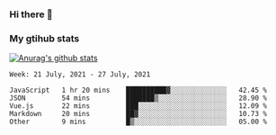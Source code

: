 ### Hi there 👋

### My gtihub stats

[![Anurag's github stats](https://github-readme-stats.vercel.app/api?username=gaozhidong)](https://github.com/gaozhidong/github-readme-stats)

<!--START_SECTION:waka-->
```text
Week: 21 July, 2021 - 27 July, 2021

JavaScript   1 hr 20 mins    ██████████▓░░░░░░░░░░░░░░   42.45 % 
JSON         54 mins         ███████▒░░░░░░░░░░░░░░░░░   28.90 % 
Vue.js       22 mins         ███░░░░░░░░░░░░░░░░░░░░░░   12.09 % 
Markdown     20 mins         ██▓░░░░░░░░░░░░░░░░░░░░░░   10.73 % 
Other        9 mins          █▒░░░░░░░░░░░░░░░░░░░░░░░   05.00 % 
```
<!--END_SECTION:waka-->